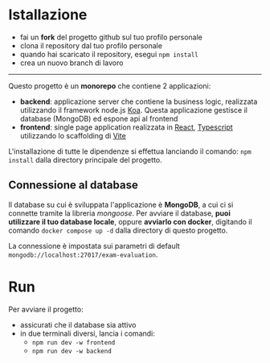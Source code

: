 # Istallazione

- fai un **fork** del progetto github sul tuo profilo personale
- clona il repository dal tuo profilo personale
- quando hai scaricato il repository, esegui `npm install`
- crea un nuovo branch di lavoro

---

Questo progetto è un **monorepo** che contiene 2 applicazioni:

- **backend**: applicazione server che contiene la business logic, realizzata utilizzando il framework node.js [Koa](https://koajs.com/). Questa applicazione gestisce il database (MongoDB) ed espone api al frontend
- **frontend**: single page application realizzata in [React](https://react.dev/), [Typescript](https://www.typescriptlang.org/) utilizzando lo scaffolding di [Vite](https://vite.dev/)

L'installazione di tutte le dipendenze si effettua lanciando il comando: `npm install` dalla directory principale del progetto.

## Connessione al database

Il database su cui è sviluppata l'applicazione è **MongoDB**, a cui ci si connette tramite la libreria _mongoose_. Per avviare il database, **puoi utilizzare il tuo database locale**, oppure **avviarlo con docker**, digitando il comando `docker compose up -d` dalla directory di questo progetto.

La connessione è impostata sui parametri di default `mongodb://localhost:27017/exam-evaluation`.

# Run

Per avviare il progetto:

- assicurati che il database sia attivo
- in due terminali diversi, lancia i comandi:
  - `npm run dev -w frontend`
  - `npm run dev -w backend`
